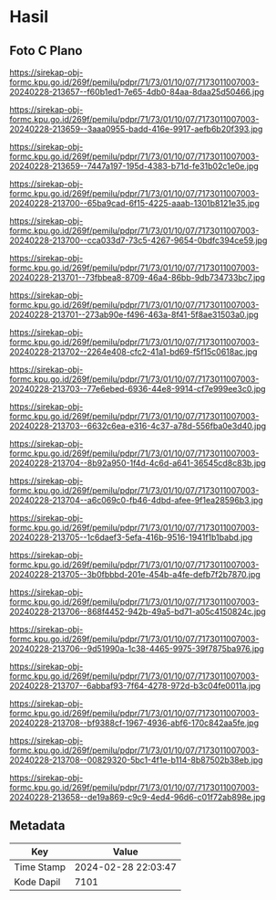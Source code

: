 # Hasil

## Foto C Plano

https://sirekap-obj-formc.kpu.go.id/269f/pemilu/pdpr/71/73/01/10/07/7173011007003-20240228-213657--f60b1ed1-7e65-4db0-84aa-8daa25d50466.jpg

https://sirekap-obj-formc.kpu.go.id/269f/pemilu/pdpr/71/73/01/10/07/7173011007003-20240228-213659--3aaa0955-badd-416e-9917-aefb6b20f393.jpg

https://sirekap-obj-formc.kpu.go.id/269f/pemilu/pdpr/71/73/01/10/07/7173011007003-20240228-213659--7447a197-195d-4383-b71d-fe31b02c1e0e.jpg

https://sirekap-obj-formc.kpu.go.id/269f/pemilu/pdpr/71/73/01/10/07/7173011007003-20240228-213700--65ba9cad-6f15-4225-aaab-1301b8121e35.jpg

https://sirekap-obj-formc.kpu.go.id/269f/pemilu/pdpr/71/73/01/10/07/7173011007003-20240228-213700--cca033d7-73c5-4267-9654-0bdfc394ce59.jpg

https://sirekap-obj-formc.kpu.go.id/269f/pemilu/pdpr/71/73/01/10/07/7173011007003-20240228-213701--73fbbea8-8709-46a4-86bb-9db734733bc7.jpg

https://sirekap-obj-formc.kpu.go.id/269f/pemilu/pdpr/71/73/01/10/07/7173011007003-20240228-213701--273ab90e-f496-463a-8f41-5f8ae31503a0.jpg

https://sirekap-obj-formc.kpu.go.id/269f/pemilu/pdpr/71/73/01/10/07/7173011007003-20240228-213702--2264e408-cfc2-41a1-bd69-f5f15c0618ac.jpg

https://sirekap-obj-formc.kpu.go.id/269f/pemilu/pdpr/71/73/01/10/07/7173011007003-20240228-213703--77e6ebed-6936-44e8-9914-cf7e999ee3c0.jpg

https://sirekap-obj-formc.kpu.go.id/269f/pemilu/pdpr/71/73/01/10/07/7173011007003-20240228-213703--6632c6ea-e316-4c37-a78d-556fba0e3d40.jpg

https://sirekap-obj-formc.kpu.go.id/269f/pemilu/pdpr/71/73/01/10/07/7173011007003-20240228-213704--8b92a950-1f4d-4c6d-a641-36545cd8c83b.jpg

https://sirekap-obj-formc.kpu.go.id/269f/pemilu/pdpr/71/73/01/10/07/7173011007003-20240228-213704--a6c069c0-fb46-4dbd-afee-9f1ea28596b3.jpg

https://sirekap-obj-formc.kpu.go.id/269f/pemilu/pdpr/71/73/01/10/07/7173011007003-20240228-213705--1c6daef3-5efa-416b-9516-1941f1b1babd.jpg

https://sirekap-obj-formc.kpu.go.id/269f/pemilu/pdpr/71/73/01/10/07/7173011007003-20240228-213705--3b0fbbbd-201e-454b-a4fe-defb7f2b7870.jpg

https://sirekap-obj-formc.kpu.go.id/269f/pemilu/pdpr/71/73/01/10/07/7173011007003-20240228-213706--868f4452-942b-49a5-bd71-a05c4150824c.jpg

https://sirekap-obj-formc.kpu.go.id/269f/pemilu/pdpr/71/73/01/10/07/7173011007003-20240228-213706--9d51990a-1c38-4465-9975-39f7875ba976.jpg

https://sirekap-obj-formc.kpu.go.id/269f/pemilu/pdpr/71/73/01/10/07/7173011007003-20240228-213707--6abbaf93-7f64-4278-972d-b3c04fe0011a.jpg

https://sirekap-obj-formc.kpu.go.id/269f/pemilu/pdpr/71/73/01/10/07/7173011007003-20240228-213708--bf9388cf-1967-4936-abf6-170c842aa5fe.jpg

https://sirekap-obj-formc.kpu.go.id/269f/pemilu/pdpr/71/73/01/10/07/7173011007003-20240228-213708--00829320-5bc1-4f1e-b114-8b87502b38eb.jpg

https://sirekap-obj-formc.kpu.go.id/269f/pemilu/pdpr/71/73/01/10/07/7173011007003-20240228-213658--de19a869-c9c9-4ed4-96d6-c01f72ab898e.jpg


## Metadata

| Key        | Value               |
| ---------- | ------------------- |
| Time Stamp | 2024-02-28 22:03:47 |
| Kode Dapil | 7101                |



